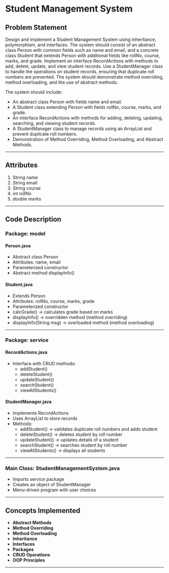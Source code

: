 # Student Management System  

## Problem Statement  
Design and implement a Student Management System using inheritance, 
polymorphism, and interfaces. The system should consist of an abstract class 
Person with common fields such as name and email, and a concrete class Student 
that extends Person with additional fields like rollNo, course, marks, and grade. 
Implement an interface RecordActions with methods to add, delete, update, 
and view student records. Use a StudentManager class to handle the operations 
on student records, ensuring that duplicate roll numbers are prevented. The 
system should demonstrate method overriding, method overloading, and 
the use of abstract methods. 
 

The system should include:  
- An abstract class Person with fields name and email.  
- A Student class extending Person with fields rollNo, course, marks, and grade.  
- An interface RecordActions with methods for adding, deleting, updating, searching, and viewing student records.  
- A StudentManager class to manage records using an ArrayList and prevent duplicate roll numbers.  
- Demonstration of Method Overriding, Method Overloading, and Abstract Methods.  

---

## Attributes  
1. String name
2. String email  
3. String course  
4. int rollNo  
5. double marks  

---
##  Code Description  

### **Package: model**  

#### Person.java  
- Abstract class Person  
- Attributes: name, email  
- Parameterized constructor  
- Abstract method displayInfo()  

#### Student.java 
- Extends Person
- Attributes: rollNo, course, marks, grade  
- Parameterized constructor  
- calcGrade() → calculates grade based on marks  
- displayInfo() → overridden method (method overriding)  
- displayInfo(String msg) → overloaded method (method overloading)  

---

### Package: service 

#### RecordActions.java
- Interface with CRUD methods:  
  - addStudent()
  - deleteStudent()  
  - updateStudent()  
  - searchStudent()  
  - viewAllStudents()  

#### StudentManager.java
- Implements RecordActions  
- Uses ArrayList<Student> to store records  
- Methods:  
  - addStudent() → validates duplicate roll numbers and adds student  
  - deleteStudent() → deletes student by roll number  
  - updateStudent() → updates details of a student  
  - searchStudent() → searches student by roll number  
  - viewAllStudents() → displays all students  

---

### Main Class: StudentManagementSystem.java
- Imports service package  
- Creates an object of StudentManager
- Menu-driven program with user choices  

---

## Concepts Implemented  
- **Abstract Methods**  
- **Method Overriding**  
- **Method Overloading**  
- **Inheritance**  
- **Interfaces**  
- **Packages**  
- **CRUD Operations**  
- **OOP Principles**  

---


